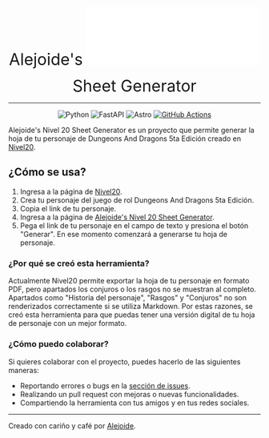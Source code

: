 
<div align="center">
<span style="font-size: 32px">Alejoide's</span>

<img src="./frontend/src/assets/logo-nivel20.svg" alt="Logo de la aplicación Nivel 20" width="350">

<span style="font-size: 32px">Sheet Generator</span>

---

![Python](https://img.shields.io/badge/3.12-3670A0?style=for-the-badge&logo=python&logoColor=ffd343&label=Python&labelColor=3670A0&color=ffd343)
![FastAPI](https://img.shields.io/badge/0.115-3670A0?style=for-the-badge&logo=fastapi&logoColor=white&label=FastAPI&labelColor=009390&color=eee)
![Astro](https://img.shields.io/badge/5.2-3670A0?style=for-the-badge&logo=astro&logoColor=white&label=Astro&labelColor=purple&color=eee)
[![GitHub Actions](https://img.shields.io/badge/Actions-white?style=for-the-badge&logo=github&logoColor=black)](https://github.com/features/actions)

</div>

Alejoide's Nivel 20 Sheet Generator es un proyecto que permite generar la hoja de tu personaje de  Dungeons And Dragons 5ta Edición creado en [Nivel20](https://nivel20.com).

## ¿Cómo se usa?

1. Ingresa a la página de [Nivel20](https://nivel20.com).
2. Crea tu personaje del juego de rol Dungeons And Dragons 5ta Edición.
3. Copia el link de tu personaje.
4. Ingresa a la página de [Alejoide's Nivel 20 Sheet Generator](https://sheet-generator.alejoide.com/).
5. Pega el link de tu personaje en el campo de texto y presiona el botón "Generar". En ese momento comenzará a generarse tu hoja de personaje.

### ¿Por qué se creó esta herramienta?

Actualmente Nivel20 permite exportar la hoja de tu personaje en formato PDF, pero apartados los conjuros o los rasgos no se muestran al completo. Apartados como "Historia del personaje", "Rasgos" y "Conjuros" no son renderizados correctamente si se utiliza Markdown.
Por estas razones, se creó esta herramienta para que puedas tener una versión digital de tu hoja de personaje con un mejor formato.

### ¿Cómo puedo colaborar?

Si quieres colaborar con el proyecto, puedes hacerlo de las siguientes maneras:
- Reportando errores o bugs en la [sección de issues](https://github.com/4l3j0Ok/nivel-20-sheet-generator/issues).
- Realizando un pull request con mejoras o nuevas funcionalidades.
- Compartiendo la herramienta con tus amigos y en tus redes sociales.

---

Creado con cariño y café por [Alejoide](https://alejoide.com).